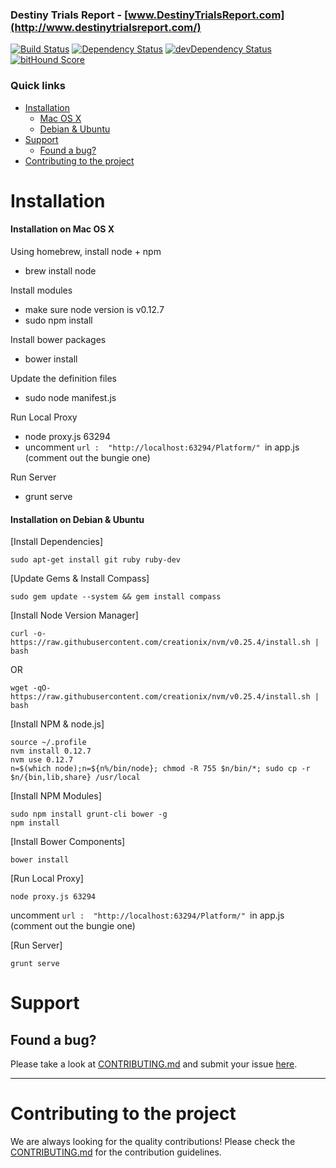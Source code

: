### Destiny Trials Report - [www.DestinyTrialsReport.com](http://www.destinytrialsreport.com/)

[![Build Status](https://secure.travis-ci.org/SteffanLong/DestinyTrialsReport.svg)](http://travis-ci.org/SteffanLong/DestinyTrialsReport)
[![Dependency Status](https://david-dm.org/SteffanLong/DestinyTrialsReport.svg)](https://david-dm.org/SteffanLong/DestinyTrialsReport)
[![devDependency Status](https://david-dm.org/SteffanLong/DestinyTrialsReport/dev-status.svg)](https://david-dm.org/SteffanLong/DestinyTrialsReport#info=devDependencies)
[![bitHound Score](https://www.bithound.io/github/SteffanLong/DestinyTrialsReport/badges/score.svg)](https://www.bithound.io/github/SteffanLong/DestinyTrialsReport/master)

### Quick links
- [Installation](#installation)
    - [Mac OS X](#installation-on-mac-os-x)
    - [Debian & Ubuntu](#installation-on-debian--ubuntu)
- [Support](#support)
    - [Found a bug?](#found-a-bug)
- [Contributing to the project](#contributing-to-the-project)

# Installation

#### Installation on Mac OS X

Using homebrew, install node + npm

* brew install node

Install modules
* make sure node version is v0.12.7
* sudo npm install

Install bower packages

* bower install

Update the definition files

* sudo node manifest.js

Run Local Proxy

* node proxy.js 63294
* uncomment `url :  "http://localhost:63294/Platform/" `in app.js (comment out the bungie one)

Run Server

* grunt serve


#### Installation on Debian & Ubuntu

[Install Dependencies]
```
sudo apt-get install git ruby ruby-dev
```

[Update Gems & Install Compass]
```
sudo gem update --system && gem install compass
```

[Install Node Version Manager]
```
curl -o- https://raw.githubusercontent.com/creationix/nvm/v0.25.4/install.sh | bash
```

OR

```
wget -qO- https://raw.githubusercontent.com/creationix/nvm/v0.25.4/install.sh | bash
```

[Install NPM & node.js]
```
source ~/.profile
nvm install 0.12.7
nvm use 0.12.7
n=$(which node);n=${n%/bin/node}; chmod -R 755 $n/bin/*; sudo cp -r $n/{bin,lib,share} /usr/local
```

[Install NPM Modules]
```
sudo npm install grunt-cli bower -g
npm install
```

[Install Bower Components]
```
bower install
```

[Run Local Proxy]
```
node proxy.js 63294
```
uncomment `url :  "http://localhost:63294/Platform/" `in app.js (comment out the bungie one)

[Run Server]
```
grunt serve
```

# Support

## Found a bug?
Please take a look at [CONTRIBUTING.md](CONTRIBUTING.md#you-think-youve-found-a-bug) and submit your issue [here](https://github.com/SteffanLong/DestinyTrialsReport/issues/new).


----


# Contributing to the project

We are always looking for the quality contributions! Please check the [CONTRIBUTING.md](CONTRIBUTING.md) for the contribution guidelines.
